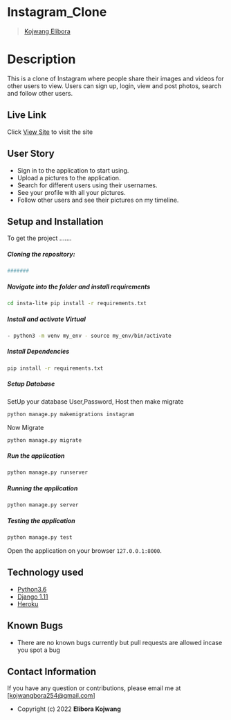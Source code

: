 # Instagram_Clone

>[Kojwang Elibora](https://github.com/kojwangbora)  
  
# Description  
This is a clone of  Instagram where people share their  images and videos for other users to view. 
Users can sign up, login, view and post photos, search and follow other users.
##  Live Link  
 Click [View Site](###########)  to visit the site
 
## User Story  
  
* Sign in to the application to start using.  
* Upload a pictures to the application. 
* Search for different users using their usernames.  
* See your profile with all your pictures.  
* Follow other users and see their pictures on my timeline.  
  

  
## Setup and Installation  
To get the project .......  
  
##### Cloning the repository:  
 ```bash 
 #######
```
##### Navigate into the folder and install requirements  
 ```bash 
cd insta-lite pip install -r requirements.txt 
```
##### Install and activate Virtual  
 ```bash 
- python3 -m venv my_env - source my_env/bin/activate  
```  
##### Install Dependencies  
 ```bash 
 pip install -r requirements.txt 
```  
 ##### Setup Database  
  SetUp your database User,Password, Host then make migrate  
 ```bash 
python manage.py makemigrations instagram
 ``` 
 Now Migrate  
 ```bash 
 python manage.py migrate 
```
##### Run the application  
 ```bash 
 python manage.py runserver 
``` 
##### Running the application  
 ```bash 
 python manage.py server 
```
##### Testing the application  
 ```bash 
 python manage.py test 
```
Open the application on your browser `127.0.0.1:8000`.  
  
  
## Technology used  
  
* [Python3.6](https://www.python.org/)  
* [Django 1.11](https://docs.djangoproject.com/en/2.2/)  
* [Heroku](https://heroku.com)  
  
  
## Known Bugs  
* There are no known bugs currently but pull requests are allowed incase you spot a bug  
  
## Contact Information   
If you have any question or contributions, please email me at [kojwangbora254@gmail.com]  
  
   
* Copyright (c) 2022 **Elibora Kojwang**